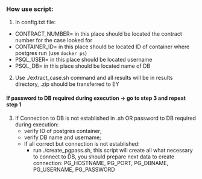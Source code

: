 ### How use script:
1) In config.txt file: 
  - CONTRACT_NUMBER= in this place should be located the contract number for the case looked for 
  - CONTAINER_ID= in this place should be located ID of container where postgres run (use `docker ps`)
  - PSQL_USER= in this place should be located username
  - PSQL_DB= in this place should be located name of DB
2) Use ./extract_case.sh command and all results will be in results directory, .zip should be transferred to EY

#### If password to DB required during execution -> go to step 3 and repeat step 1

3) If Connection to DB is not established in .sh OR password to DB required during execution:
   - verify ID of postgres container;
   - verify DB name and username;
   - If all correct but connection is not established:
     - run ./create_pgpass.sh,
     this script will create all what necessary to connect to DB, you should prepare next data to create connection: 
     PG_HOSTNAME, PG_PORT, PG_DBNAME, PG_USERNAME, PG_PASSWORD
